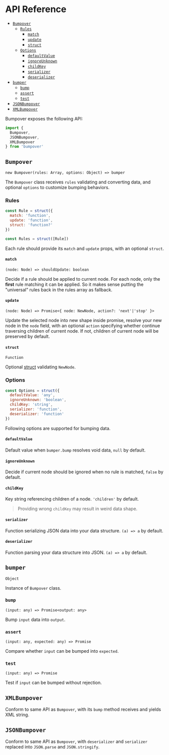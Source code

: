 # API Reference

* [`Bumpover`](#bumpover)
  * [`Rules`](#rules)
    * [`match`](#match)
    * [`update`](#update)
    * [`struct`](#struct)
  * [`Options`](#options)
    * [`defaultValue`](#defaultvalue)
    * [`ignoreUnknown`](#ignoreunknown)
    * [`childKey`](#childkey)
    * [`serializer`](#serializer)
    * [`deserializer`](#deserializer)
* [`bumper`](#bumper)
  * [`bump`](#bump)
  * [`assert`](#assert)
  * [`test`](#test)
* [`JSONBumpover`](#jsonbumpover)
* [`XMLBumpover`](#xmlbumpover)

Bumpover exposes the following API:

``` js
import {
  Bumpover,
  JSONBumpover,
  XMLBumpover
} from 'bumpover'
```

## `Bumpover`
`new Bumpover(rules: Array, options: Object) => bumper`

The `Bumpover` class receives `rules` validating and converting data, and optional `options` to customize bumping behaviors.

### Rules

``` js
const Rule = struct({
  match: 'function',
  update: 'function',
  struct: 'function?'
})

const Rules = struct([Rule])
```

Each rule should provide its `match` and `update` props, with an optional `struct`.

#### `match`
`(node: Node) => shouldUpdate: boolean`

Decide if a rule should be applied to current node. For each node, only the **first** rule matching it can be applied. So it makes sense putting the "universal" rules back in the rules array as fallback.

#### `update`
`(node: Node) => Promise<{ node: NewNode, action?: 'next'|'stop' }>`

Update the selected node into new shape inside promise, resolve your new node in the `node` field, with an optional `action` specifying whether continue traversing children of current node. If not, children of current node will be preserved by default.

#### `struct`
`Function`

Optional [struct](https://github.com/ianstormtaylor/superstruct/blob/master/docs/reference.md#struct) validating `NewNode`.

### Options

``` js
const Options = struct({
  defaultValue: 'any',
  ignoreUnknown: 'boolean',
  childKey: 'string',
  serializer: 'function',
  deserializer: 'function'
})
```

Following options are supported for bumping data.

#### `defaultValue`
Default value when `bumper.bump` resolves void data, `null` by default.

#### `ignoreUnknown`
Decide if current node should be ignored when no rule is matched, `false` by default.

#### `childKey`
Key string referencing children of a node. `'children'` by default.

> Providing wrong `childKey` may result in weird data shape.

#### `serializer`
Function serializing JSON data into your data structure. `(a) => a` by default.

#### `deserializer`
Function parsing your data structure into JSON. `(a) => a` by default.


## `bumper`
`Object`

Instance of `Bumpover` class.

### `bump`
`(input: any) => Promise<output: any>`

Bump `input` data into `output`.

### `assert`
`(input: any, expected: any) => Promise`

Compare whether `input` can be bumped into `expected`.

### `test`
`(input: any) => Promise`

Test if `input` can be bumped without rejection.


## `XMLBumpover`

Conform to same API as `Bumpover`, with its `bump` method receives and yields XML string.


## `JSONBumpover`

Conform to same API as `Bumpover`, with `deserializer` and `serializer` replaced into `JSON.parse` and `JSON.stringify`.
